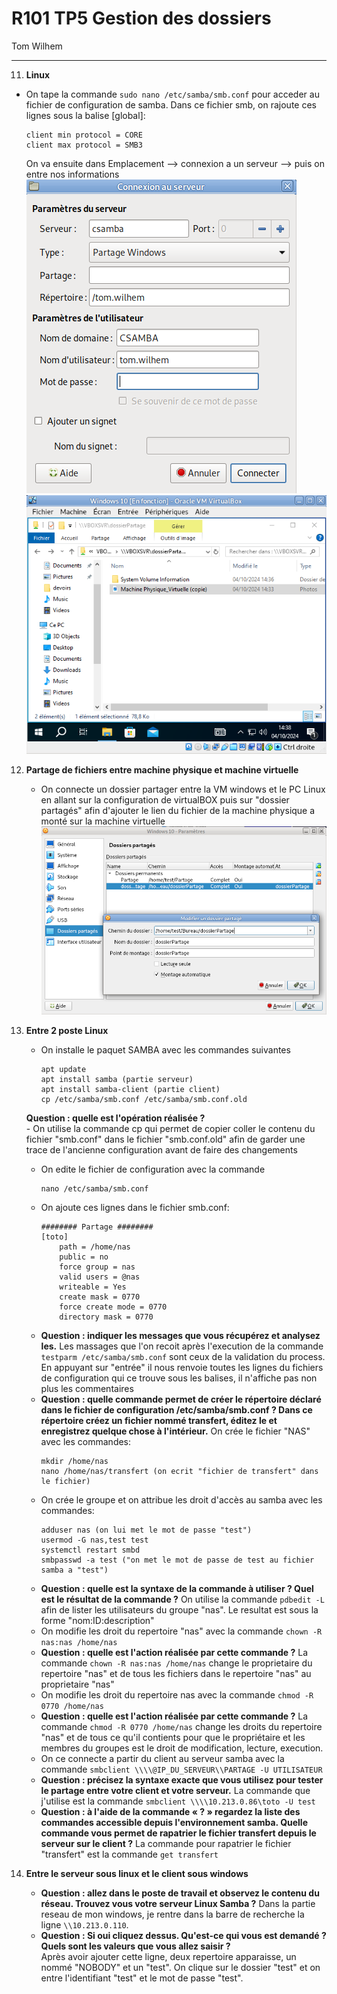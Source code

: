 # R101 TP5 Gestion des dossiers

Tom Wilhem

---

11. **Linux**
   - On tape la commande ```sudo nano /etc/samba/smb.conf``` pour acceder au fichier de configuration de samba. Dans ce fichier smb, on rajoute ces lignes sous la balise [global]:  
     ```
     client min protocol = CORE  
     client max protocol = SMB3
     ```
     On va ensuite dans Emplacement --> connexion a un serveur --> puis on entre nos informations
    ![](./image/CSAMBA.png)
    ![](<./image/acces dossierPartager.png>)

12. **Partage de fichiers entre machine physique et machine virtuelle**
    - On connecte un dossier partager entre la VM windows et le PC Linux en allant sur la configuration de virtualBOX puis sur "dossier partagés" afin d'ajouter le lien du fichier de la machine physique a monté sur la machine virtuelle 
    ![](<./image/Machine Physique_Virtuelle.png>) 

13. **Entre 2 poste Linux**
    - On installe le paquet SAMBA avec les commandes suivantes 
        ```
        apt update   
        apt install samba (partie serveur)  
        apt install samba-client (partie client)  
        cp /etc/samba/smb.conf /etc/samba/smb.conf.old
        ```  

    **Question : quelle est l'opération réalisée ?**  
        - On utilise la commande cp qui permet de copier coller le contenu du fichier "smb.conf" dans le fichier "smb.conf.old" afin de garder une trace de l'ancienne configuration avant de faire des changements 
    - On edite le fichier de configuration avec la commande  
        ```
        nano /etc/samba/smb.conf
        ```
    - On ajoute ces lignes dans le fichier smb.conf: 
        ```
        ######## Partage ########
        [toto]
            path = /home/nas
            public = no
            force group = nas
            valid users = @nas
            writeable = Yes
            create mask = 0770
            force create mode = 0770
            directory mask = 0770
        ```
    - **Question : indiquer les messages que vous récupérez et analysez les.**
        Les massages que l'on recoit après l'execution de la commande ```testparm /etc/samba/smb.conf``` sont ceux de la validation du process. En appuyant sur "entrée" il nous renvoie toutes les lignes du fichiers de configuration qui ce trouve sous les balises, il n'affiche pas non plus les commentaires
    - **Question : quelle commande permet de créer le répertoire déclaré dans le fichier de configuration /etc/samba/smb.conf ? Dans ce répertoire créez un fichier nommé transfert, éditez le et enregistrez quelque chose à l'intérieur.**
        On crée le fichier "NAS" avec les commandes: 
        ```
        mkdir /home/nas  
        nano /home/nas/transfert (on ecrit "fichier de transfert" dans le fichier)
        ``` 
    - On crée le groupe et on attribue les droit d'accès au samba avec les commandes: 
        ```
        adduser nas (on lui met le mot de passe "test")
        usermod -G nas,test test
        systemctl restart smbd
        smbpasswd -a test ("on met le mot de passe de test au fichier samba a "test")
        ``` 
    - **Question : quelle est la syntaxe de la commande à utiliser ? Quel est le résultat de la commande ?**
        On utilise la commande ```pdbedit -L``` afin de lister les utilisateurs du groupe "nas". Le resultat est sous la forme "nom:ID:description"
    - On modifie les droit du repertoire "nas" avec la commande ```chown -R nas:nas /home/nas```
    - **Question : quelle est l'action réalisée par cette commande ?**
        La commande ```chown -R nas:nas /home/nas``` change le proprietaire du repertoire "nas" et de tous les fichiers dans le repertoire "nas" au proprietaire "nas"
    - On modifie les droit du repertoire nas avec la commande ```chmod -R 0770 /home/nas```
    - **Question : quelle est l'action réalisée par cette commande ?**
        La commande ```chmod -R 0770 /home/nas``` change les droits du repertoire "nas" et de tous ce qu'il contients pour que le propriétaire et les membres du groupes est le droit de modification, lecture, execution.
    - On ce connecte a partir du client au serveur samba avec la commande ```smbclient \\\\@IP_DU_SERVEUR\\PARTAGE -U UTILISATEUR```  
    - **Question : précisez la syntaxe exacte que vous utilisez pour tester le partage entre votre client et votre serveur.**
        La commande que j'utilise est la commande ```smbclient \\\\10.213.0.86\toto -U test``` 
    - **Question : à l'aide de la commande « ? » regardez la liste des commandes accessible depuis l'environnement samba. Quelle commande vous permet de rapatrier le fichier transfert depuis le serveur sur le client ?**
        La commande pour rapatrier le fichier "transfert" est la commande ```get transfert``` 
14. **Entre le serveur sous linux et le client sous windows**
    - **Question : allez dans le poste de travail et observez le contenu du réseau. Trouvez vous votre serveur Linux Samba ?**
        Dans la partie reseau de mon windows, je rentre dans la barre de recherche la ligne ```\\10.213.0.110```.
    - **Question : Si oui cliquez dessus. Qu'est-ce qui vous est demandé ? Quels sont les valeurs que vous allez saisir ?**  
        Après avoir ajouter cette ligne, deux repertoire apparaisse, un nommé "NOBODY" et un "test". On clique sur le dossier "test" et on entre l'identifiant "test" et le mot de passe "test".
